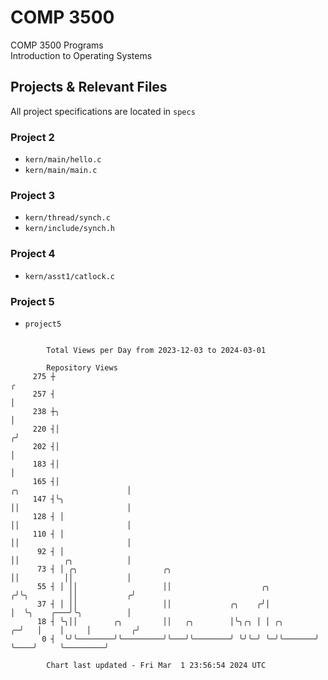# COMP 3500
COMP 3500 Programs  
Introduction to Operating Systems  
## Projects & Relevant Files
All project specifications are located in `specs`
### Project 2
- `kern/main/hello.c`
- `kern/main/main.c`
### Project 3
- `kern/thread/synch.c`
- `kern/include/synch.h`
### Project 4
- `kern/asst1/catlock.c`
### Project 5
- `project5`

```

        Total Views per Day from 2023-12-03 to 2024-03-01

        Repository Views
     275 ┼                                                                                        ╭
     257 ┤                                                                                        │
     238 ┼╮                                                                                       │
     220 ┤│                                                                                      ╭╯
     202 ┤│                                                                                      │
     183 ┤│                                                                                      │
     165 ┤│                                                            ╭╮                        │
     147 ┤╰╮                                                           ││                        │
     128 ┤ │                                                           ││                        │
     110 ┤ │                                                           ││                        │
      92 ┤ │                                                           ││          ╭╮            │
      73 ┤ │ ╭╮                   ╭╮                                   ││          ││            │
      55 ┤ │ ││                   ││                    ╭╮            ╭╯╰╮         ││           ╭╯
      37 ┤ │ ││                   ││             ╭╮    ╭╯│            │  ╰╮    ╭───╯╰╮          │
      18 ┤ ╰╮││        ╭╮         ││   ╭╮        │╰╮╭╮ │ │ ╭╮       ╭─╯   │    │     │         ╭╯
       0 ┤  ╰╯╰────────╯╰─────────╯╰───╯╰────────╯ ╰╯╰─╯ ╰─╯╰───────╯     ╰────╯     ╰─────────╯

        Chart last updated - Fri Mar  1 23:56:54 2024 UTC
        
```

